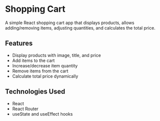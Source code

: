 # Shopping Cart

A simple React shopping cart app that displays products, allows adding/removing items, adjusting quantities, and calculates the total price.

## Features

- Display products with image, title, and price
- Add items to the cart
- Increase/decrease item quantity
- Remove items from the cart
- Calculate total price dynamically

## Technologies Used

- React
- React Router
- useState and useEffect hooks




